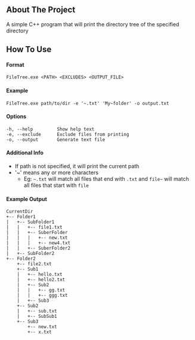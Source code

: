 ## About The Project
A simple C++ program that will print the directory tree of the specified directory

## How To Use
#### Format
```
FileTree.exe <PATH> <EXCLUDES> <OUTPUT_FILE>
```

#### Example
```
FileTree.exe path/to/dir -e '~.txt' 'My~folder' -o output.txt
```

#### Options
```
-h, --help         Show help text
-e, --exclude      Exclude files from printing
-o, --output       Generate text file
```

#### Additional Info
- If path is not specified, it will print the current path
- '~' means any or more characters
  - Eg: `~.txt` will match all files that end with `.txt` and `file~` will match all files that start with `file`

#### Example Output
```
CurrentDir
+-- Folder1
|   +-- SubFolder1
|   |   +-- file1.txt
|   |   +-- SuberFolder
|   |   |   +-- new.txt
|   |   |   +-- new4.txt
|   |   +-- SuberFolder2
|   +-- SubFolder2
+-- Folder2
    +-- file2.txt
    +-- Sub1
    |   +-- hello.txt
    |   +-- hello2.txt
    |   +-- Sub2
    |   |   +-- gg.txt
    |   |   +-- ggg.txt
    |   +-- Sub3
    +-- Sub2
    |   +-- sub.txt
    |   +-- SubSub1
    +-- Sub3
        +-- new.txt
        +-- x.txt
```

